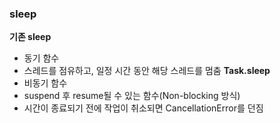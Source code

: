 ### sleep
**기존 sleep**
- 동기 함수
- 스레드를 점유하고, 일정 시간 동안 해당 스레드를 멈춤
**Task.sleep**
- 비동기 함수
- suspend 후 resume될 수 있는 함수(Non-blocking 방식)
- 시간이 종료되기 전에 작업이 취소되면 CancellationError를 던짐
